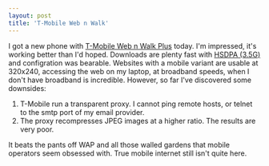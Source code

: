 ```yaml
---
layout: post
title: 'T-Mobile Web n Walk'
---
```


I got a new phone with [T-Mobile Web n Walk
Plus](http://www.t-mobile.co.uk/personal/pages.do/our-services/internet-on-the-move/internet-on-your-phone-and-laptop-new-customers)
today. I'm impressed, it's working better than I'd hoped. Downloads are
plenty fast with [HSDPA (3.5G)](http://en.wikipedia.org/wiki/HSDPA) and
configration was bearable. Websites with a mobile variant are usable at
320x240, accessing the web on my laptop, at broadband speeds, when I
don't have broadband is incredible. However, so far I've discovered some
downsides:

1.  T-Mobile run a transparent proxy. I cannot ping remote hosts, or
    telnet to the smtp port of my email provider.
2.  The proxy recompresses JPEG images at a higher ratio. The results
    are very poor.

It beats the pants off WAP and all those walled gardens that mobile
operators seem obsessed with. True mobile internet still isn't quite
here.
